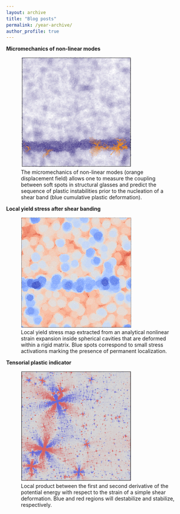```yaml
---
layout: archive
title: "Blog posts"
permalink: /year-archive/
author_profile: true
---
```


**Micromechanics of non-linear modes**
<br/>
<figure>
  <img src="/images/micromeca_non_linear_modes-min.png" width="300" height="300">
  <figcaption>The micromechanics of non-linear modes (orange displacement field) allows one to measure the coupling between soft spots in structural glasses and predict the sequence of plastic instabilities prior to the nucleation of a shear band (blue cumulative plastic deformation).</figcaption>
</figure>




**Local yield stress after shear banding**
<br/>
<figure>
  <img src="/images/strain_expansion-min.png" width="300" height="300">
  <figcaption>Local yield stress map extracted from an analytical nonlinear strain expansion inside spherical cavities that are deformed within a rigid matrix. Blue spots correspond to small stress activations marking the presence of permanent localization.</figcaption>
</figure>




**Tensorial plastic indicator**
<br/>
<figure>
  <img src="/images/pairwise_product-min.png" width="300" height="300">
  <figcaption>Local product between the first and second derivative of the potential energy with respect to the strain of a simple shear deformation. Blue and red regions will destabilize and stabilize, respectively.</figcaption>
</figure>

